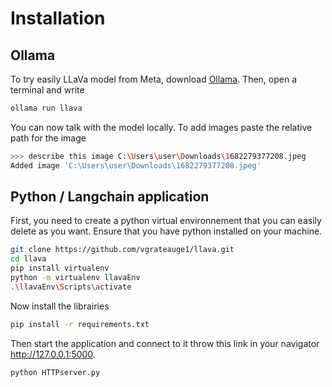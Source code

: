 # Installation
## Ollama
To try easily LLaVa model from Meta, download [Ollama](https://ollama.com). 
Then, open a terminal and write 
```bash
ollama run llava
```
You can now talk with the model locally. To add images paste the relative path for the image 
```bash
>>> describe this image C:\Users\user\Downloads\1682279377208.jpeg
Added image 'C:\Users\user\Downloads\1682279377208.jpeg'
```

## Python / Langchain application
First, you need to create a python virtual environnement that you can easily delete as you want. 
Ensure that you have python installed on your machine.
```bash
git clone https://github.com/vgrateauge1/llava.git
cd llava
pip install virtualenv
python -m virtualenv llavaEnv
.\llavaEnv\Scripts\activate
```

Now install the librairies
```bash
pip install -r requirements.txt
```

Then start the application and connect to it throw this link in your navigator http://127.0.0.1:5000.
```bash
python HTTPserver.py
```
